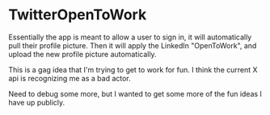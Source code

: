 # TwitterOpenToWork
Essentially the app is meant to allow a user to sign in, it will automatically pull their profile picture. Then it will apply the LinkedIn "OpenToWork", and upload the new profile picture automatically.

This is a gag idea that I'm trying to get to work for fun. I think the current X api is recognizing me as a bad actor. 

Need to debug some more, but I wanted to get some more of the fun ideas I have up publicly. 
